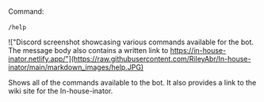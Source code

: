 Command:

`/help`

!["Discord screenshot showcasing various commands available for the bot. The message body also contains a written link to https://in-house-inator.netlify.app/"](https://raw.githubusercontent.com/RileyAbr/In-house-inator/main/markdown_images/help.JPG)

Shows all of the commands available to the bot. It also provides a link to the wiki site for the In-house-inator.
